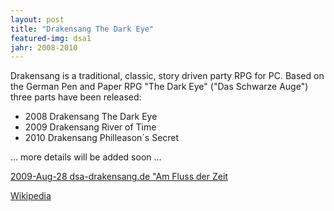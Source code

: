 ```yaml
---
layout: post
title: "Drakensang The Dark Eye"
featured-img: dsa1
jahr: 2008-2010
---
```

Drakensang is a traditional, classic,  story driven party RPG for PC. Based on the German Pen and Paper RPG "The Dark Eye" ("Das Schwarze Auge") three parts have been released:

* 2008 Drakensang The Dark Eye 
* 2009 Drakensang River of Time
* 2010 Drakensang Philleason´s Secret

... more details will be added soon ...

[2009-Aug-28  dsa-drakensang.de "Am Fluss der Zeit](https://www.dsa-drakensang.de/?go=GamesComInterview1)

[Wikipedia](https://en.wikipedia.org/wiki/Drakensang:_The_Dark_Eye)

